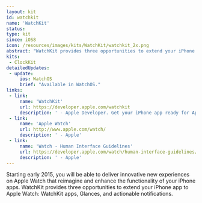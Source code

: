 ```yaml
---
layout: kit
id: watchkit 
name: 'WatchKit'
status:
type: kit
since: iOS8
icon: /resources/images/kits/WatchKit/watchkit_2x.png
abstract: "WatchKit provides three opportunities to extend your iPhone app to Apple Watch: WatchKit apps, Glances, and actionable notifications."
kits:
 - ClockKit
detailedUpdates:
 - update:
     ios: WatchOS
     brief: "Available in WatchOS."
links:
 - link:
     name: 'WatchKit'
     url: https://developer.apple.com/watchkit
     description: ' - Apple Developer. Get your iPhone app ready for Apple Watch.'
 - link:
     name: 'Apple Watch'
     url: http://www.apple.com/watch/
     description: ' - Apple'
 - link:
     name: 'Watch - Human Interface Guidelines'
     url: https://developer.apple.com/watch/human-interface-guidelines/
     description: ' - Apple'
---
```


Starting early 2015, you will be able to deliver innovative new experiences on Apple Watch that reimagine and enhance the functionality of your iPhone apps. WatchKit provides three opportunities to extend your iPhone app to Apple Watch: WatchKit apps, Glances, and actionable notifications.
